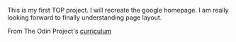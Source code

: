 This is my first TOP project. I will recreate the google homepage. I am really looking forward to finally understanding page layout.

From The Odin Project's [curriculum](http://www.theodinproject.com/courses/web-development-101/lessons/html-css)